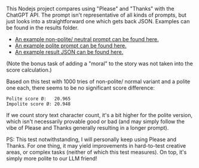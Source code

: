 This Nodejs project compares using "Please" and "Thanks" with the ChatGPT API. The prompt isn't representative of all kinds of prompts, but just looks into a straightforward one which gets back JSON. Examples can be found in the results folder.

- [An example non-polite/ neutral prompt can be found here.](https://github.com/JPhilipp/politeness-test/blob/main/results/impolite/1-prompt.txt)
- [An example polite prompt can be found here.](https://github.com/JPhilipp/politeness-test/blob/main/results/polite/1-prompt.txt)
- [An example result JSON can be found here.](https://github.com/JPhilipp/politeness-test/blob/main/results/polite/1-result.json)

(Note the bonus task of adding a "moral" to the story was not taken into the score calculation.)

Based on this test with 1000 tries of non-polite/ normal variant and a polite one each, there seems to be no significant score difference:

    Polite score Ø:   20.965
    Impolite score Ø: 20.948

If we count story text character count, it's a bit higher for the polite version, which isn't necessarily provable good or bad (and may simply follow the vibe of Please and Thanks generally resulting in a longer prompt).

PS: This test notwithstanding, I will personally keep using Please and Thanks. For one thing, it may yield improvements in hard-to-test creative areas, or complex tasks (neither of which this test measures). On top, it's simply more polite to our LLM friend!
